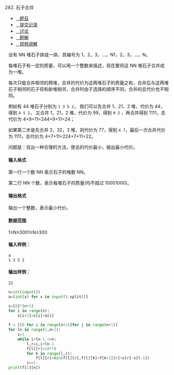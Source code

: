 282. 石子合并

-   [   题目](https://www.acwing.com/problem/content/description/284/)
-   [   提交记录](https://www.acwing.com/problem/content/submission/284/)
-   [   讨论](https://www.acwing.com/problem/content/discussion/index/284/1/)
-   [   题解](https://www.acwing.com/problem/content/solution/284/1/)
-   [   视频讲解](https://www.acwing.com/problem/content/video/284/)

  


设有 NN 堆石子排成一排，其编号为 1，2，3，…，N1，2，3，…，N。

每堆石子有一定的质量，可以用一个整数来描述，现在要将这 NN 堆石子合并成为一堆。

每次只能合并相邻的两堆，合并的代价为这两堆石子的质量之和，合并后与这两堆石子相邻的石子将和新堆相邻，合并时由于选择的顺序不同，合并的总代价也不相同。

例如有 44 堆石子分别为 `1 3 5 2`， 我们可以先合并 1、21、2 堆，代价为 44，得到 `4 5 2`， 又合并 1，21，2 堆，代价为 99，得到 `9 2` ，再合并得到 1111，总代价为 4+9+11=244+9+11=24；

如果第二步是先合并 2，32，3 堆，则代价为 77，得到 `4 7`，最后一次合并代价为 1111，总代价为 4+7+11=224+7+11=22。

问题是：找出一种合理的方法，使总的代价最小，输出最小代价。

#### 输入格式

第一行一个数 NN 表示石子的堆数 NN。

第二行 NN 个数，表示每堆石子的质量(均不超过 10001000)。

#### 输出格式

输出一个整数，表示最小代价。

#### 数据范围

1≤N≤3001≤N≤300

#### 输入样例：

```
4
1 3 5 2
```

#### 输出样例：

```
22
```


```py
n=int(input())
a=[int(x) for x in input().split()]

s=[0]*(n+1)
for i in range(n):
    s[i+1]=s[i]+a[i]
    
f = [[0 for i in range(n+1)]for j in range(n+1)]
for ln in range(2,n+1):
    i=1
    while i+ln-1 <=n:
        l,r=i,i+ln-1
        f[l][r]=10**8
        for k in range(l,r):
            f[l][r]=min(f[l][r],f[l][k]+f[k+1][r]+s[r]-s[l-1])
        i+=1
print(f[1][n])